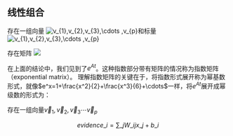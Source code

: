 ## 线性组合

存在一组向量 <img src="https://latex.codecogs.com/gif.latex?\dpi{120}&space;\vec{v}_{1},\vec{v}_{2},\vec{v}_{3}\cdots&space;\vec{v}_{p}" title="v_{1},v_{2},v_{3},\cdots ,v_{p}" />和标量
<img src="https://latex.codecogs.com/png.latex?c_{1},c_{2},c_{3},\cdots&space;,c_{p}" title="v_{1},v_{2},v_{3},\cdots ,v_{p}" />

存在矩阵  <img src="https://latex.codecogs.com/gif.latex?\dpi{120}&space;A&space;=&space;\begin{bmatrix}&space;1&space;&&space;1&&space;\\&space;2&space;&13&&space;\\&space;4&space;&1&&space;\end{bmatrix}" />

在上面的结论中，我们见到了$e^{At}$。这种指数部分带有矩阵的情况称为指数矩阵（exponential matrix）。
理解指数矩阵的关键在于，将指数形式展开称为幂基数形式，就像$e^x=1+\frac{x^2}{2}+\frac{x^3}{6}+\cdots$一样，将$e^{At}$展开成幂级数的形式为：

存在一组向量$\vec{v}_{1},\vec{v}_{2},\vec{v}_{3}\cdots\vec{v}_{p}$

<script type="text/javascript" src="http://cdn.mathjax.org/mathjax/latest/MathJax.js?config=TeX-AMS-MML_HTMLorMML"> </script>

$$ evidence\_{i}=\sum \_{j}W\_{ij}x\_{j}+b\_{i} $$